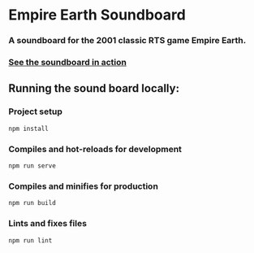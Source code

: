 # Empire Earth Soundboard

### A soundboard for the 2001 classic RTS game Empire Earth.

### [See the soundboard in action](https://eesoundboard.online/)

## Running the sound board locally:

### Project setup
```
npm install
```

### Compiles and hot-reloads for development
```
npm run serve
```

### Compiles and minifies for production
```
npm run build
```

### Lints and fixes files
```
npm run lint
```
